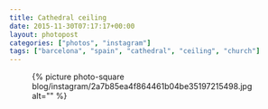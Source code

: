 ```yaml
---
title: Cathedral ceiling
date: 2015-11-30T07:17:17+00:00
layout: photopost
categories: ["photos", "instagram"]
tags: ["barcelona", "spain", "cathedral", "ceiling", "church"]
---
```


<figure class="photo photo--square">
  {% picture photo-square blog/instagram/2a7b85ea4f864461b04be35197215498.jpg alt="" %}
</figure>


